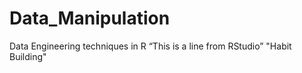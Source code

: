 # Data_Manipulation
Data Engineering techniques in R
“This is a line from RStudio”
"Habit Building"
